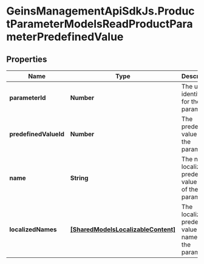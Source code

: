 # GeinsManagementApiSdkJs.ProductParameterModelsReadProductParameterPredefinedValue

## Properties

Name | Type | Description | Notes
------------ | ------------- | ------------- | -------------
**parameterId** | **Number** | The unique identifier for the parameter. | [optional] 
**predefinedValueId** | **Number** | The predefined value id of the parameter. | [optional] 
**name** | **String** | The non-localized predefined value name of the parameter. | [optional] 
**localizedNames** | [**[SharedModelsLocalizableContent]**](SharedModelsLocalizableContent.md) | The localized predefined value names of the parameter. | [optional] 


